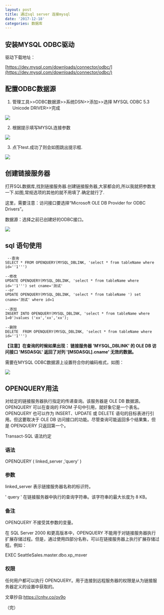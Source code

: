 ```yaml
---
layout: post
title: 通过sql server 连接mysql
date: '2017-12-18'
categories: 数据库
---
```


## 安装MYSQL ODBC驱动

驱动下载地址：

[https://dev.mysql.com/downloads/connector/odbc/](https://dev.mysql.com/downloads/connector/odbc/)

## 配置ODBC数据源

1. 管理工具>>ODBC数据源>>系统DSN>>添加>>选择 MYSQL ODBC 5.3 Unicode DRIVER>>完成

![](/image/2017-12-18-1-1.png)

2. 根据提示填写MYSQL连接参数

![](/image/2017-12-18-1-2.png)

3. 点下test.成功了则会如图跳出提示框.

![](/image/2017-12-18-1-3.png)

## 创建链接服务器

打开SQL数据库,找到链接服务器.创建链接服务器,大家都会的,所以我就把参数发一下.如图,常规选项的其他的就不用填了.确定就行了.

这里，需要注意：访问接口要选择“Microsoft OLE DB Provider for ODBC Drivers”。

数据源：选择之前已创建好的ODBC接口。

![](/image/2017-12-18-1-4.png)

## sql 语句使用

	 --查询
	SELECT * FROM OPENQUERY(MYSQL_DBLINK, 'select * from tableName where id=''1''')

	--修改
	UPDATE OPENQUERY(MYSQL_DBLINK, 'select * from tableName where id=''1''') set cname='测试'
	--or
	UPDATE OPENQUERY(MYSQL_DBLINK, 'select * from tableName ') set cname='测试' where id=1

	--添加
	INSERT INTO OPENQUERY(MYSQL_DBLINK, 'select * from tableName where 1=0')values ('xx','xx','xx');  

	--删除
	DELETE  FROM OPENQUERY(MYSQL_DBLINK, 'select * from tableName where id=''1''')

**【注意】在查询的时候如果出现： 链接服务器 'MYSQL_DBLINK' 的 OLE DB 访问接口 'MSDASQL' 返回了对列 '[MSDASQL].cname' 无效的数据。**

需要在MYSQL ODBC数据源上设置符合你的编码格式，如图：

![](/image/2017-12-18-1-5.png)

## OPENQUERY用法

对给定的链接服务器执行指定的传递查询。该服务器是 OLE DB 数据源。OPENQUERY 可以在查询的 FROM 子句中引用，就好象它是一个表名。OPENQUERY 也可以作为 INSERT、UPDATE 或 DELETE 语句的目标表进行引用。但这要取决于 OLE DB 访问接口的功能。尽管查询可能返回多个结果集，但是 OPENQUERY 只返回第一个。

Transact-SQL 语法约定

### 语法

OPENQUERY ( linked_server ,'query' )

### 参数

linked_server
表示链接服务器名称的标识符。

' query '
在链接服务器中执行的查询字符串。该字符串的最大长度为 8 KB。

### 备注

OPENQUERY 不接受其参数的变量。

在 SQL Server 2000 和更高版本中，OPENQUERY 不能用于对链接服务器执行扩展存储过程。但是，通过使用四部分名称，可以在链接服务器上执行扩展存储过程。例如：

EXEC SeattleSales.master.dbo.xp_msver

### 权限

任何用户都可以执行 OPENQUERY。用于连接到远程服务器的权限是从为链接服务器定义的设置中获取的。

文章抄自:https://cnhv.co/ov9o

（完）